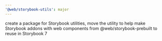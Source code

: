```yaml
---
'@web/storybook-utils': major
---
```


create a package for Storybook utilities, move the utility to help make Storybook addons with web components from @web/storybook-prebuilt to reuse in Storybook 7
